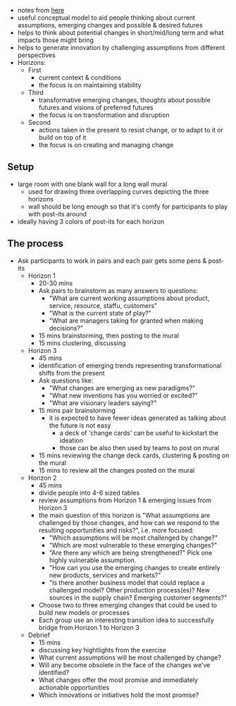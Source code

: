 - notes from [here](https://training.itcilo.org/delta/Foresight/3-Horizons.pdf)
- useful conceptual model to aid people thinking about current assumptions, emerging changes and possible & desired futures
- helps to think about potential changes in short/mid/long term and what impacts those might bring
- helps to generate innovation by challenging assumptions from different perspectives
- Horizons:
	- First
		- current context & conditions
		- the focus is on maintaining stability
	- Third
		- transformative emerging changes, thoughts about possible futures and visions of preferred futures
		- the focus is on transformation and disruption
	- Second
		- actions taken in the present to resist change, or to adapt to it or build on top of it
		- the focus is on creating and managing change
## Setup
- large room with one blank wall for a long wall mural
	- used for drawing three overlapping curves depicting the three horizons
	- wall should be long enough so that it's comfy for participants to play with post-its around
- ideally having 3 colors of post-its for each horizon
## The process
- Ask participants to work in pairs and each pair gets some pens & post-its
	- Horizon 1
		- 20-30 mins
		- Ask pairs to brainstorm as many answers to questions:
			- "What are current working assumptions about product, service, resource, staffu, customers"
			- "What is the current state of play?"
			- "What are managers taking for granted when making decisions?"
		- 15 mins brainstorming, then posting to the mural
		- 15 mins clustering, discussing
	- Horizon 3
		- 45 mins
		- identification of emerging trends representing transformational shifts from the present
		- Ask questions like:
			- "What changes are emerging as new paradigms?" 
			- "What new inventions has you worried or excited?"
			- "What are visionary leaders saying?"
		- 15 mins pair brainstorming
			- it is expected to have fewer ideas generated as talking about the future is not easy
				- a deck of 'change cards' can be useful to kickstart the ideation
				- those can be also then used by teams to post on mural
		- 15 mins reviewing the change deck cards, clustering & posting on the mural
		- 15 mins to review all the changes posted on the mural
	- Horizon 2
		- 45 mins
		- divide people into 4-6 sized tables
		- review assumptions from Horizon 1 & emerging issues from Horizon 3
		- the main question of this horizon is "What assumptions are challenged by those changes, and how can we respond to the resulting opportunities and risks?", i.e. more focused:
			- "Which assumptions will be most challenged by change?"
			- "Which are most vulnerable to these emerging changes?" 
			- "Are there any which are being strengthened?" Pick one highly vulnerable assumption.
			- "How can you use the emerging changes to create entirely new products, services and markets?"
			- "Is there another business model that could replace a challenged model? Other production process(es)? New sources in the supply chain? Emerging customer segments?"
		- Choose two to three emerging changes that could be used to build new models or processes
		- Each group use an interesting transition idea to successfully bridge from Horizon 1 to Horizon 3
	- Debrief
		- 15 mins
		- discussing key hightlights from the exercise
		- What current assumptions will be most challenged by change?
		- Will any become obsolete in the face of the changes we’ve identified?
		- What changes offer the most promise and immediately actionable opportunities
		- Which innovations or initiatives hold the most promise?